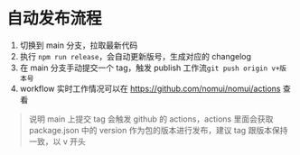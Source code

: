 # 自动发布流程

1. 切换到 main 分支，拉取最新代码
2. 执行 `npm run release`，会自动更新版号，生成对应的 changelog
3. 在 main 分支手动提交一个 tag，触发 publish 工作流`git push origin v+版本号`
4. workflow 实时工作情况可以在 https://github.com/nomui/nomui/actions 查看

> 说明 main 上提交 tag 会触发 github 的 actions，actions 里面会获取 package.json 中的 version 作为包的版本进行发布，建议 tag 跟版本保持一致，以 v 开头
